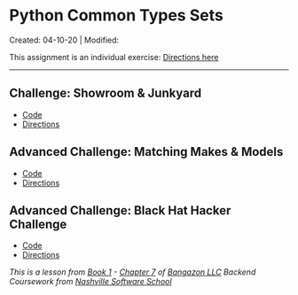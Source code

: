 # Python Common Types Sets

Created: 04-10-20 | Modified:

This assignment is an individual exercise: [Directions here](https://github.com/TrinityTerry/py-commontypes-sets/blob/master/directions/directions.md)

---

## Challenge: Showroom & Junkyard

- [Code](https://github.com/TrinityTerry/py-commontypes-sets/blob/master/cars.py#L1)
- [Directions](https://github.com/TrinityTerry/py-commontypes-sets/blob/master/directions/directions.md#practice-showroom--junkyard)

## Advanced Challenge: Matching Makes & Models

- [Code](https://github.com/TrinityTerry/py-commontypes-sets/blob/master/sets-car.py#L1)
- [Directions](https://github.com/TrinityTerry/py-commontypes-sets/blob/master/directions/directions.md#advanced-challenge-matching-makes--models)

## Advanced Challenge: Black Hat Hacker Challenge

- [Code](https://github.com/TrinityTerry/py-commontypes-sets/blob/master/sets-car.py#L93)
- [Directions](https://github.com/TrinityTerry/py-commontypes-sets/blob/master/directions/directions.md#black-hat-hacker-challenge)

_This is a lesson from [Book 1](https://github.com/nashville-software-school/bangazon-llc/tree/master/book-1-orientation) - [Chapter 7](https://github.com/nashville-software-school/bangazon-llc/blob/master/book-1-orientation/chapters/DATA_STRUCTURES_SET.md) of [Bangazon LLC](https://github.com/nashville-software-school/bangazon-llc) Backend Coursework from [Nashville Software School](https://github.com/nashville-software-school)_

